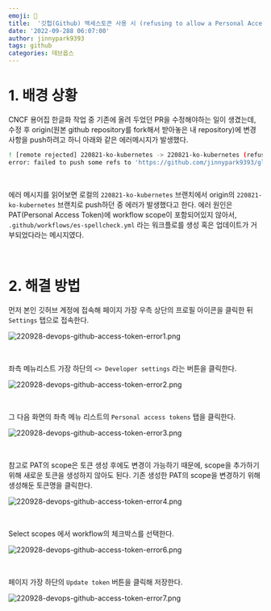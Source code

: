 ```yaml
---
emoji: 💫
title:  '깃헙(Github) 액세스토큰 사용 시 (refusing to allow a Personal Access Token to create or update workflow…  에러 해결'
date: '2022-09-288 06:07:00'
author: jinnypark9393
tags: github
categories: 데브옵스
---
```


# 1. 배경 상황

CNCF 용어집 한글화 작업 중 기존에 올려 두었던 PR을 수정해야하는 일이 생겼는데, 수정 후 origin(원본 github repository를 fork해서 받아놓은 내 repository)에 변경사항을 push하려고 하니 아래와 같은 에러메시지가 발생했다.

```bash
! [remote rejected] 220821-ko-kubernetes -> 220821-ko-kubernetes (refusing to allow a Personal Access Token to create or update workflow `.github/workflows/es-spellcheck.yml` without `workflow` scope)
error: failed to push some refs to 'https://github.com/jinnypark9393/glossary.git'
```

<br/>

에러 메시지를 읽어보면 로컬의 `220821-ko-kubernetes` 브랜치에서 origin의 `220821-ko-kubernetes` 브랜치로 push하던 중 에러가 발생했다고 한다. 에러 원인은 PAT(Personal Access Token)에 workflow scope이 포함되어있지 않아서, `.github/workflows/es-spellcheck.yml` 라는 워크플로를 생성 혹은 업데이트가 거부되었다라는 메시지였다.

<br/>

# 2. 해결 방법

먼저 본인 깃허브 계정에 접속해 페이지 가장 우측 상단의 프로필 아이콘을 클릭한 뒤 `Settings` 탭으로 접속한다.

![220928-devops-github-access-token-error1.png](./220928-devops-github-access-token-error1.png)

<br/>

좌측 메뉴리스트 가장 하단의 `<> Developer settings` 라는 버튼을 클릭한다.

![220928-devops-github-access-token-error2.png](./220928-devops-github-access-token-error2.png)

<br/>

그 다음 화면의 좌측 메뉴 리스트의 `Personal access tokens` 탭을 클릭한다.

![220928-devops-github-access-token-error3.png](./220928-devops-github-access-token-error3.png)

<br/>

참고로 PAT의 scope은 토큰 생성 후에도 변경이 가능하기 때문에, scope을 추가하기 위해 새로운 토큰을 생성하지 않아도 된다. 기존 생성한 PAT의 scope을 변경하기 위해 생성해둔 토큰명을 클릭한다.

![220928-devops-github-access-token-error4.png](./220928-devops-github-access-token-error4.png)

<br/>

Select scopes 에서 workflow의 체크박스를 선택한다.

![220928-devops-github-access-token-error6.png](./220928-devops-github-access-token-error6.png)

<br/>

페이지 가장 하단의 `Update token` 버튼을 클릭해 저장한다.

![220928-devops-github-access-token-error7.png](./220928-devops-github-access-token-error7.png)

<br/>
